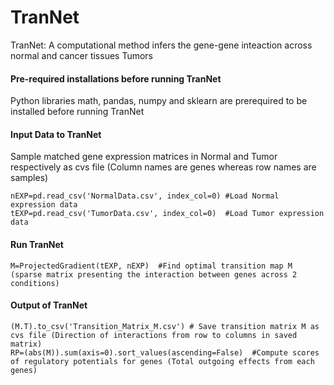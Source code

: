 # TranNet
TranNet: A computational method infers the gene-gene inteaction across normal and cancer tissues Tumors

#### Pre-required installations before running TranNet

Python libraries math, pandas, numpy and sklearn are prerequired to be installed before running TranNet

#### Input Data to TranNet

Sample matched gene expression matrices in Normal and Tumor respectively as cvs file (Column names are genes whereas row names are samples) 

```
nEXP=pd.read_csv('NormalData.csv', index_col=0) #Load Normal expression data
tEXP=pd.read_csv('TumorData.csv', index_col=0)  #Load Tumor expression data
```
#### Run TranNet

```
M=ProjectedGradient(tEXP, nEXP)  #Find optimal transition map M (sparse matrix presenting the interaction between genes across 2 conditions)

```
#### Output of TranNet

```
(M.T).to_csv('Transition_Matrix_M.csv') # Save transition matrix M as cvs file (Direction of interactions from row to columns in saved matrix) 
RP=(abs(M)).sum(axis=0).sort_values(ascending=False)  #Compute scores of regulatory potentials for genes (Total outgoing effects from each genes)

```
